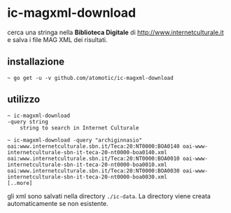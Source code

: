 # ic-magxml-download

cerca una stringa nella **Biblioteca Digitale** di http://www.internetculturale.it e salva i file MAG XML dei risultati.

## installazione

    ~ go get -u -v github.com/atomotic/ic-magxml-download

## utilizzo

    ~ ic-magxml-download
    -query string
    	string to search in Internet Culturale

    ~ ic-magxml-download -query "archiginnasio"
    oai:www.internetculturale.sbn.it/Teca:20:NT0000:BOA0140	oai-www-internetculturale-sbn-it-teca-20-nt0000-boa0140.xml
    oai:www.internetculturale.sbn.it/Teca:20:NT0000:BOA0010	oai-www-internetculturale-sbn-it-teca-20-nt0000-boa0010.xml
    oai:www.internetculturale.sbn.it/Teca:20:NT0000:BOA0030	oai-www-internetculturale-sbn-it-teca-20-nt0000-boa0030.xml
    [..more]

gli xml sono salvati nella directory `./ic-data`. La directory viene creata automaticamente se non esistente.
